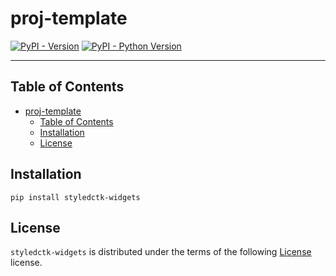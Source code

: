 # proj-template

[![PyPI - Version](https://img.shields.io/pypi/v/styledctk-widgets.svg)](https://pypi.org/project/pstyledctk-widgets)
[![PyPI - Python Version](https://img.shields.io/pypi/pyversions/styledctk-widgets.svg)](https://pypi.org/project/styledctk-widgets)

-----

## Table of Contents

- [proj-template](#proj-template)
  - [Table of Contents](#table-of-contents)
  - [Installation](#installation)
  - [License](#license)

## Installation

```console
pip install styledctk-widgets
```

## License

`styledctk-widgets` is distributed under the terms of the following  [License](License) license.
